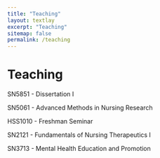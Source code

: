 ```yaml
---
title: "Teaching"
layout: textlay
excerpt: "Teaching"
sitemap: false
permalink: /teaching
---
```


# Teaching

SN5851 - Dissertation I

SN5061 - Advanced Methods in Nursing Research 

HSS1010 - Freshman Seminar

SN2121 - Fundamentals of Nursing Therapeutics I

SN3713 - Mental Health Education and Promotion


<!-- <table style="width:30%">
  <tr>
    <th>Week</th>
    <th>Content</th> 
  </tr>
  <tr>
    <td>1</td>
    <td>Smith</td>
  </tr>
  <tr>
    <td>2</td>
    <td>Jackson</td>
  </tr>
  <tr>
    <td>3</td>
    <td>Doe</td>
  </tr>
</table> -->

